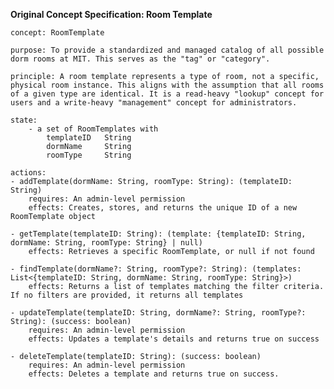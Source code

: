 **Original Concept Specification: Room Template**

    concept: RoomTemplate

    purpose: To provide a standardized and managed catalog of all possible dorm rooms at MIT. This serves as the "tag" or "category".

    principle: A room template represents a type of room, not a specific, physical room instance. This aligns with the assumption that all rooms of a given type are identical. It is a read-heavy "lookup" concept for users and a write-heavy "management" concept for administrators.

    state:
        - a set of RoomTemplates with
            templateID   String 
            dormName     String  
            roomType     String 
        
    actions:
    - addTemplate(dormName: String, roomType: String): (templateID: String)
        requires: An admin-level permission
        effects: Creates, stores, and returns the unique ID of a new RoomTemplate object
    
    - getTemplate(templateID: String): (template: {templateID: String, dormName: String, roomType: String} | null)
        effects: Retrieves a specific RoomTemplate, or null if not found

    - findTemplate(dormName?: String, roomType?: String): (templates: List<{templateID: String, dormName: String, roomType: String}>)
        effects: Returns a list of templates matching the filter criteria. If no filters are provided, it returns all templates

    - updateTemplate(templateID: String, dormName?: String, roomType?: String): (success: boolean)
        requires: An admin-level permission
        effects: Updates a template's details and returns true on success

    - deleteTemplate(templateID: String): (success: boolean)
        requires: An admin-level permission
        effects: Deletes a template and returns true on success.
<br>